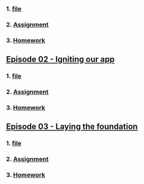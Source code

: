 ### 1. [file](https://github.com/mohdarish4/Namaste-React/tree/main/Episode%2001%20-%20Inception/file)

### 2. [Assignment](https://github.com/mohdarish4/Namaste-React/blob/main/Episode%2001%20-%20Inception/Assignment.md)

### 3. [Homework](https://github.com/mohdarish4/Namaste-React/blob/main/Episode%2001%20-%20Inception/Homework.md)


## [Episode 02 - Igniting our app](https://github.com/mohdarish4/Namaste-React/tree/main/Episode%2002%20-%20Igniting%20our%20app)

### 1. [file](https://github.com/mohdarish4/Namaste-React/tree/main/Episode%2002%20-%20Igniting%20our%20app/File)

### 2. [Assignment](https://github.com/mohdarish4/Namaste-React/blob/main/Episode%2002%20-%20Igniting%20our%20app/Assignment.md)

### 3. [Homework](https://github.com/mohdarish4/Namaste-React/blob/main/Episode%2002%20-%20Igniting%20our%20app/Homework.md)


## [Episode 03 - Laying the foundation](https://github.com/mohdarish4/Namaste-React/tree/main/Episode%2003%20-%20Laying%20the%20foundation)

### 1. [file](https://github.com/mohdarish4/Namaste-React/tree/main/Episode%2003%20-%20Laying%20the%20foundation/file)

### 2. [Assignment](https://github.com/mohdarish4/Namaste-React/blob/main/Episode%2003%20-%20Laying%20the%20foundation/Assignment.md)

### 3. [Homework](https://github.com/mohdarish4/Namaste-React/blob/main/Episode%2003%20-%20Laying%20the%20foundation/Homework.md)